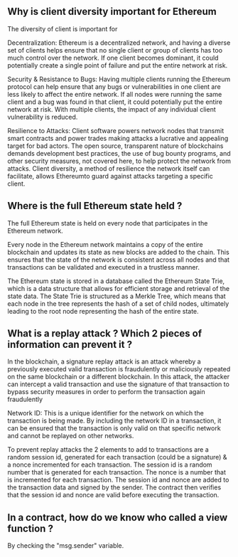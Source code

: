 ## Why is client diversity important for Ethereum
The diversity of client is important for

Decentralization: Ethereum is a decentralized network, and having a diverse set of clients helps ensure that no single client or group of clients has too much control over the network. If one client becomes dominant, it could potentially create a single point of failure and put the entire network at risk.

Security & Resistance to Bugs: Having multiple clients running the Ethereum protocol can help ensure that any bugs or vulnerabilities in one client are less likely to affect the entire network. If all nodes were running the same client and a bug was found in that client, it could potentially put the entire network at risk. With multiple clients, the impact of any individual client vulnerability is reduced.

Resilience to Attacks: Client software powers network nodes that transmit smart contracts and power trades making attacks a lucrative and appealing target for bad actors. The open source, transparent nature of blockchains demands development best practices, the use of bug bounty programs, and other security measures, not covered here, to help protect the network from attacks. Client diversity, a method of resilience the network itself can facilitate, allows Ethereumto guard against attacks targeting a specific client.
## Where is the full Ethereum state held ?
The full Ethereum state is held on every node that participates in the Ethereum network. 

Every node in the Ethereum network maintains a copy of the entire blockchain and updates its state as new blocks are added to the chain. This ensures that the state of the network is consistent across all nodes and that transactions can be validated and executed in a trustless manner.

The Ethereum state is stored in a database called the Ethereum State Trie, which is a data structure that allows for efficient storage and retrieval of the state data. The State Trie is structured as a Merkle Tree, which means that each node in the tree represents the hash of a set of child nodes, ultimately leading to the root node representing the hash of the entire state.

##  What is a replay attack ? Which 2 pieces of information can prevent it ?
In the blockchain, a signature replay attack is an attack whereby a previously executed valid transaction is fraudulently or maliciously repeated on the same blockchain or a different blockchain. In this attack, the attacker can intercept a valid transaction and use the signature of that transaction to bypass security measures in order to perform the transaction again fraudulently

Network ID: This is a unique identifier for the network on which the transaction is being made. By including the network ID in a transaction, it can be ensured that the transaction is only valid on that specific network and cannot be replayed on other networks.

To prevent replay attacks the 2 elements to add to transactions are a random session id, generated for each transaction (could be a signature) & a nonce incremented for each transaction. The session id is a random number that is generated for each transaction. The nonce is a number that is incremented for each transaction. The session id and nonce are added to the transaction data and signed by the sender. The contract then verifies that the session id and nonce are valid before executing the transaction.

## In a contract, how do we know who called a view function ?
By checking the "msg.sender" variable.